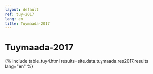 ```yaml
---
layout: default
ref: tuy-2017
lang: en
title: Tuymaada-2017
---
```

# Tuymaada-2017

{% include table_tuy4.html results=site.data.tuymaada.res2017.results lang="en" %}
